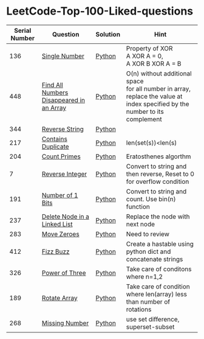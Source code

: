 # LeetCode-Top-100-Liked-questions



| Serial Number  | Question | Solution | Hint
| ------------- | ------------- | ------------- | ------------- |
| 136 | <a href=https://leetcode.com/problems/single-number/>Single Number</a>  | <a href=https://github.com/aparnavt/LeetCode-Top-100-Liked-questions/blob/master/Code/SingleNumber.py>Python | Property of XOR <br> A XOR A = 0, <br> A XOR B XOR A = B |
| 448 | <a href=https://leetcode.com/problems/find-all-numbers-disappeared-in-an-array/>Find All Numbers Disappeared in an Array</a>  |  <a href=https://github.com/aparnavt/LeetCode-Top-100-Liked-questions/blob/master/Code/Disappearednumbers.py>Python | O(n) without additional space <br>for all number in array, replace the value at index specified by the number to its complement |
| 344 | <a href=https://leetcode.com/problems/reverse-string/>Reverse String</a>  | <a href=https://github.com/aparnavt/LeetCode-Top-100-Liked-questions/blob/master/Code/ReverseString.py>Python ||
| 217 | <a href=https://leetcode.com/problems/contains-duplicate/>Contains Duplicate </a>  | <a href=https://github.com/aparnavt/LeetCode-Top-100-Liked-questions/blob/master/Code/ContainsDuplicate.py>Python | len(set(s))<len(s)|
| 204 | <a href=https://leetcode.com/problems/count-primes/>Count Primes </a>  | <a href=https://github.com/aparnavt/LeetCode-Top-100-Liked-questions/blob/master/Code/CountPrimes.py>Python | Eratosthenes algorthm |
| 7 | <a href=https://leetcode.com/problems/reverse-integer/>Reverse Integer </a>  | <a href=https://github.com/aparnavt/LeetCode-Top-100-Liked-questions/blob/master/Code/ReverseInteger.py>Python | Convert to string and then reverse, Reset to 0 for overflow condition|
| 191 | <a href=https://leetcode.com/problems/number-of-1-bits/>Number of 1 Bits </a>  | <a href=https://github.com/aparnavt/LeetCode-Top-100-Liked-questions/blob/master/Code/Numberof1Bits.py>Python | Convert to string and count. Use bin(n) function|
| 237 | <a href=https://leetcode.com/problems/delete-node-in-a-linked-list/>Delete Node in a Linked List </a>  | <a href=https://github.com/aparnavt/LeetCode-Top-100-Liked-questions/blob/master/Code/DeleteNodeInLinkedList.py>Python | Replace the node with next node|
| 283 | <a href=https://leetcode.com/problems/move-zeroes/>Move Zeroes </a>  | <a href=https://github.com/aparnavt/LeetCode-Top-100-Liked-questions/blob/master/Code/MoveZeroes.py>Python | Need to review |
| 412 | <a href=https://leetcode.com/problems/fizz-buzz/>Fizz Buzz</a>  | <a href=https://github.com/aparnavt/LeetCode-Top-100-Liked-questions/blob/master/Code/FizzBuzz.py>Python | Create a hastable using python dict and concatenate strings |
| 326 | <a href=https://leetcode.com/problems/power-of-three/>Power of Three</a>  | <a href=https://github.com/aparnavt/LeetCode-Top-100-Liked-questions/blob/master/Code/Powerofthree.py>Python | Take care of conditons where n=1,2 |
| 189 | <a href=https://leetcode.com/problems/rotate-array/> Rotate Array</a>  | <a href=https://github.com/aparnavt/LeetCode-Top-100-Liked-questions/blob/master/Code/RotateArray.py>Python | Take care of condition where len(array) less than number of rotations |
| 268 | <a href=https://leetcode.com/problems/missing-number/> Missing Number</a>  | <a href=https://github.com/aparnavt/LeetCode-Top-100-Liked-questions/blob/master/Code/MissingNumber.py>Python | use set difference, superset-subset |
